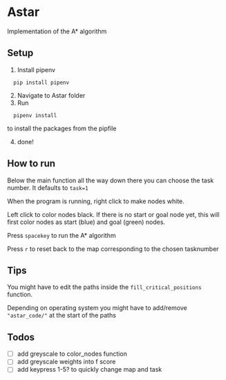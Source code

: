 # Astar
Implementation of the A* algorithm


## Setup
1. Install pipenv 
```
  pip install pipenv
```
2. Navigate to Astar folder
2. Run
``` 
  pipenv install
```
to install the packages from the pipfile

4. done!

## How to run
Below the main function all the way down there you can choose the task number. It defaults to `task=1`

When the program is running, right click to make nodes white. 

Left click to color nodes black.
If there is no start or goal node yet, this will first color nodes as start (blue) and goal (green) nodes.

Press `spacekey` to run the A* algorithm

Press `r` to reset back to the map corresponding to the chosen tasknumber

## Tips
You might have to edit the paths inside the `fill_critical_positions` function.

Depending on operating system you might have to add/remove `"astar_code/"` at the start of the paths
## Todos
- [ ] add greyscale to color_nodes function
- [ ] add greyscale weights into f score
- [ ] add keypress 1-5? to quickly change map and task
